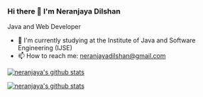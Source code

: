 ### Hi there 👋  I'm Neranjaya Dilshan
Java and Web Developer

- 🌱 I'm currently studying at the Institute of Java and Software Engineering (IJSE)
- 📫 How to reach me: neranjayadilshan@gmail.com  

[![neranjaya's github stats](https://github-readme-stats.codestackr.vercel.app/api?username=neranjayadilshan&hide_border=true&count_private=true&include_all_commits=true&theme=radical)](https://github.com/NeranjayaDilshan/NeranjayaDilshan/github-readme-stats)

[![neranjaya's github stats](https://github-readme-stats.vercel.app/api/top-langs/?username=neranjayadilshan&theme=radical)](https://github.com/NeranjayaDilshan/NeranjayaDilshan/github-readme-stats)
<!--
**NeranjayaDilshan/NeranjayaDilshan** is a ✨ _special_ ✨ repository because its `README.md` (this file) appears on your GitHub profile.

Here are some ideas to get you started:

- 🌱 I’m currently studing at Institute of Java and Software Enginnering (IJSE).
- 📫 How to reach me: neranjayadilshan@gmail.com   
